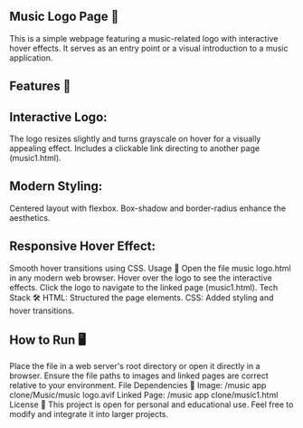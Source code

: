 ## Music Logo Page 🎵
This is a simple webpage featuring a music-related logo with interactive hover effects. It serves as an entry point or a visual introduction to a music application.

 ## Features 🚀
## Interactive Logo:
The logo resizes slightly and turns grayscale on hover for a visually appealing effect.
Includes a clickable link directing to another page (music1.html).
## Modern Styling:
Centered layout with flexbox.
Box-shadow and border-radius enhance the aesthetics.
## Responsive Hover Effect:
Smooth hover transitions using CSS.
Usage 📄
Open the file music logo.html in any modern web browser.
Hover over the logo to see the interactive effects.
Click the logo to navigate to the linked page (music1.html).
Tech Stack 🛠️
HTML: Structured the page elements.
CSS: Added styling and hover transitions.
## How to Run 🖥️
Place the file in a web server's root directory or open it directly in a browser.
Ensure the file paths to images and linked pages are correct relative to your environment.
File Dependencies 📂
Image: /music app clone/Music/music logo.avif
Linked Page: /music app clone/music1.html
License 📄
This project is open for personal and educational use. Feel free to modify and integrate it into larger projects.
